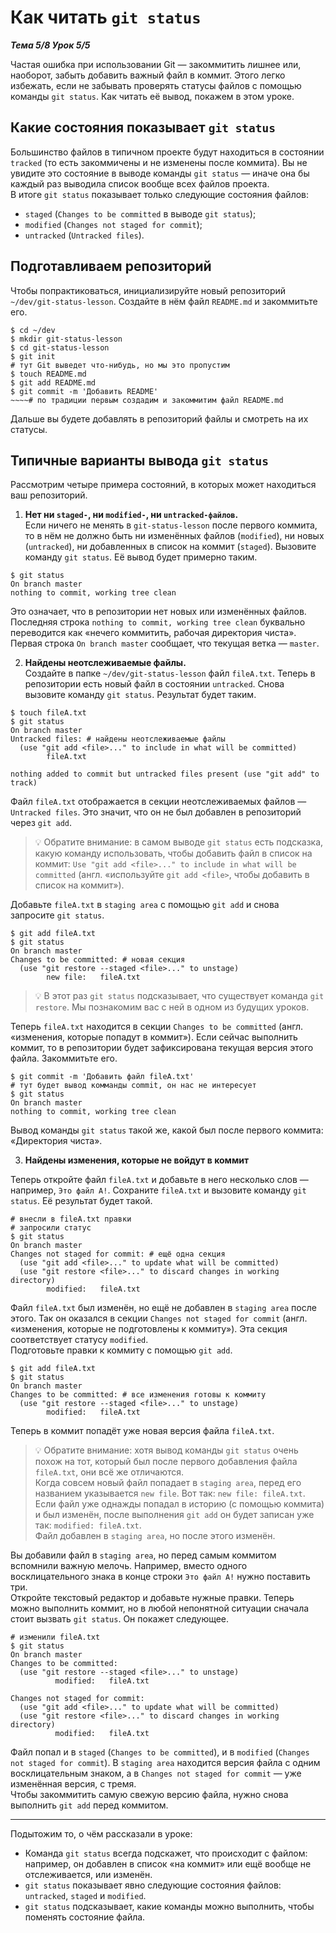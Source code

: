# Как читать `git status`  

__*Тема 5/8 Урок 5/5*__  

Частая ошибка при использовании Git — закоммитить лишнее или, наоборот, забыть добавить важный файл в коммит. Этого легко избежать, если не забывать проверять статусы файлов с помощью команды `git status`. Как читать её вывод, покажем в этом уроке.  

## Какие состояния показывает `git status`  

Большинство файлов в типичном проекте будут находиться в состоянии `tracked` (то есть закоммичены и не изменены после коммита). Вы не увидите это состояние в выводе команды `git status` — иначе она бы каждый раз выводила список вообще всех файлов проекта.  
В итоге `git status` показывает только следующие состояния файлов:  

- `staged` (`Changes to be committed` в выводе `git status`);  
- `modified` (`Changes not staged for commit`);
- `untracked` (`Untracked files`).  

## Подготавливаем репозиторий  

Чтобы попрактиковаться, инициализируйте новый репозиторий `~/dev/git-status-lesson`. Создайте в нём файл `README.md` и закоммитьте его.

```text
$ cd ~/dev
$ mkdir git-status-lesson
$ cd git-status-lesson
$ git init
# тут Git выведет что-нибудь, но мы это пропустим
$ touch README.md
$ git add README.md
$ git commit -m 'Добавить README'
~~~~# по традиции первым создадим и закоммитим файл README.md 
```

Дальше вы будете добавлять в репозиторий файлы и смотреть на их статусы.  

## Типичные варианты вывода `git status`  

Рассмотрим четыре примера состояний, в которых может находиться ваш репозиторий.  

1. __Нет ни `staged-`, ни `modified-`, ни `untracked-файлов`.__  
  Если ничего не менять в `git-status-lesson` после первого коммита, то в нём не должно быть ни изменённых файлов (`modified`), ни новых (`untracked`), ни добавленных в список на коммит (`staged`). Вызовите команду `git status`. Её вывод будет примерно таким.

  ```text
  $ git status
  On branch master
  nothing to commit, working tree clean  
  ```

  Это означает, что в репозитории нет новых или изменённых файлов. Последняя строка `nothing to commit, working tree clean` буквально переводится как «нечего коммитить, рабочая директория чиста».  
  Первая строка `On branch master` сообщает, что текущая ветка — `master`.  

2. __Найдены неотслеживаемые файлы.__  
Создайте в папке `~/dev/git-status-lesson` файл `fileA.txt`. Теперь в репозитории есть новый файл в состоянии `untracked`. Снова вызовите команду `git status`. Результат будет таким.

  ```text
  $ touch fileA.txt
  $ git status
  On branch master
  Untracked files: # найдены неотслеживаемые файлы
    (use "git add <file>..." to include in what will be committed)
          fileA.txt

  nothing added to commit but untracked files present (use "git add" to track) 
  ```

  Файл `fileA.txt` отображается в секции неотслеживаемых файлов — `Untracked files`. Это значит, что он не был добавлен в репозиторий через `git add`.  

  > 💡 Обратите внимание: в самом выводе `git status` есть подсказка, какую команду использовать, чтобы добавить файл в список на коммит: `Use "git add <file>..." to include in what will be committed` (англ. «используйте `git add <file>`, чтобы добавить в список на коммит»).  

  Добавьте `fileA.txt` в `staging area` с помощью `git add` и снова запросите `git status`.  

  ```text
  $ git add fileA.txt 
  $ git status
  On branch master
  Changes to be committed: # новая секция
    (use "git restore --staged <file>..." to unstage)
          new file:   fileA.txt 
  ```

  > 💡 В этот раз `git status` подсказывает, что существует команда `git restore`. Мы познакомим вас с ней в одном из будущих уроков.  

  Теперь `fileA.txt` находится в секции `Changes to be committed` (англ. «изменения, которые попадут в коммит»). Если сейчас выполнить коммит, то в репозитории будет зафиксирована текущая версия этого файла. Закоммитьте его.  

  ```text
  $ git commit -m 'Добавить файл fileA.txt'
  # тут будет вывод комманды commit, он нас не интересует
  $ git status
  On branch master
  nothing to commit, working tree clean 
  ```

  Вывод команды `git status` такой же, какой был после первого коммита: «Директория чиста».  

3. __Найдены изменения, которые не войдут в коммит__  

  Теперь откройте файл `fileA.txt` и добавьте в него несколько слов — например, `Это файл A!`. Сохраните `fileA.txt` и вызовите команду `git status`. Её результат будет такой.

  ```text
  # внесли в fileA.txt правки
  # запросили статус
  $ git status 
  On branch master
  Changes not staged for commit: # ещё одна секция
    (use "git add <file>..." to update what will be committed)
    (use "git restore <file>..." to discard changes in working directory)
          modified:   fileA.txt 
  ```

  Файл `fileA.txt` был изменён, но ещё не добавлен в `staging area` после этого. Так он оказался в секции `Changes not staged for commit` (англ. «изменения, которые не подготовлены к коммиту»). Эта секция соответствует статусу `modified`.  
  Подготовьте правки к коммиту с помощью `git add`.  

  ```text
  $ git add fileA.txt
  $ git status
  On branch master
  Changes to be committed: # все изменения готовы к коммиту
    (use "git restore --staged <file>..." to unstage)
          modified:   fileA.txt 
  ```

  Теперь в коммит попадёт уже новая версия файла `fileA.txt`.  
  > 💡 Обратите внимание: хотя вывод команды `git status` очень похож на тот, который был после первого добавления файла `fileA.txt`, они всё же отличаются.  
  Когда совсем новый файл попадает в `staging area`, перед его названием указывается `new file`. Вот так: `new file: fileA.txt`.  
  Если файл уже однажды попадал в историю (с помощью коммита) и был изменён, после выполнения `git add` он будет записан уже так: `modified: fileA.txt`.  
  Файл добавлен в `staging area`, но после этого изменён.  

  Вы добавили файл в `staging area`, но перед самым коммитом вспомнили важную мелочь. Например, вместо одного восклицательного знака в конце строки `Это файл A!` нужно поставить три.  
  Откройте текстовый редактор и добавьте нужные правки. Теперь можно выполнить коммит, но в любой непонятной ситуации сначала стоит вызвать `git status`. Он покажет следующее.  

  ```text
  # изменили fileA.txt
  $ git status
  On branch master
  Changes to be committed:
    (use "git restore --staged <file>..." to unstage)
            modified:   fileA.txt

  Changes not staged for commit:
    (use "git add <file>..." to update what will be committed)
    (use "git restore <file>..." to discard changes in working directory)
            modified:   fileA.txt 
  ```

  Файл попал и в `staged` (`Changes to be committed`), и в `modified` (`Changes not staged for commit`). В `staging area` находится версия файла с одним восклицательным знаком, а в `Changes not staged for commit` — уже изменённая версия, с тремя.  
  Чтобы закоммитить самую свежую версию файла, нужно снова выполнить `git add` перед коммитом.  

---
Подытожим то, о чём рассказали в уроке:  

- Команда `git status` всегда подскажет, что происходит с файлом: например, он добавлен в список «на коммит» или ещё вообще не отслеживается, или изменён.  
- `git status` показывает явно следующие состояния файлов: `untracked`, `staged` и `modified`.  
- `git status` подсказывает, какие команды можно выполнить, чтобы поменять состояние файла.  
